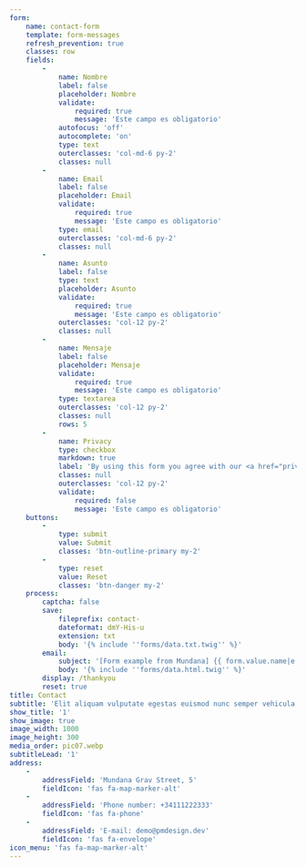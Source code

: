 ```yaml
---
form:
    name: contact-form
    template: form-messages
    refresh_prevention: true
    classes: row
    fields:
        -
            name: Nombre
            label: false
            placeholder: Nombre
            validate:
                required: true
                message: 'Este campo es obligatorio'
            autofocus: 'off'
            autocomplete: 'on'
            type: text
            outerclasses: 'col-md-6 py-2'
            classes: null
        -
            name: Email
            label: false
            placeholder: Email
            validate:
                required: true
                message: 'Este campo es obligatorio'
            type: email
            outerclasses: 'col-md-6 py-2'
            classes: null
        -
            name: Asunto
            label: false
            type: text
            placeholder: Asunto
            validate:
                required: true
                message: 'Este campo es obligatorio'
            outerclasses: 'col-12 py-2'
            classes: null
        -
            name: Mensaje
            label: false
            placeholder: Mensaje
            validate:
                required: true
                message: 'Este campo es obligatorio'
            type: textarea
            outerclasses: 'col-12 py-2'
            classes: null
            rows: 5
        -
            name: Privacy
            type: checkbox
            markdown: true
            label: 'By using this form you agree with our <a href="privacy">Privacy Policy</a>'
            classes: null
            outerclasses: 'col-12 py-2'
            validate:
                required: false
                message: 'Este campo es obligatorio'
    buttons:
        -
            type: submit
            value: Submit
            classes: 'btn-outline-primary my-2'
        -
            type: reset
            value: Reset
            classes: 'btn-danger my-2'
    process:
        captcha: false
        save:
            fileprefix: contact-
            dateformat: dmY-His-u
            extension: txt
            body: '{% include ''forms/data.txt.twig'' %}'
        email:
            subject: '[Form example from Mundana] {{ form.value.name|e }}'
            body: '{% include ''forms/data.html.twig'' %}'
        display: /thankyou
        reset: true
title: Contact
subtitle: 'Elit aliquam vulputate egestas euismod nunc semper vehicula lorem blandit'
show_title: '1'
show_image: true
image_width: 1000
image_height: 300
media_order: pic07.webp
subtitleLead: '1'
address:
    -
        addressField: 'Mundana Grav Street, 5'
        fieldIcon: 'fas fa-map-marker-alt'
    -
        addressField: 'Phone number: +34111222333'
        fieldIcon: 'fas fa-phone'
    -
        addressField: 'E-mail: demo@pmdesign.dev'
        fieldIcon: 'fas fa-envelope'
icon_menu: 'fas fa-map-marker-alt'
---
```


